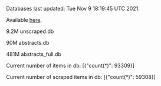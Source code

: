 Databases last updated: Tue Nov  9 18:19:45 UTC 2021. 

Available [here](https://github.com/cbeauhilton/ash-db/releases).

9.2M	unscraped.db

90M	abstracts.db

481M	abstracts_full.db

Current number of items in db:
[{"count(*)": 93309}]

Current number of scraped items in db:
[{"count(*)": 59308}]
